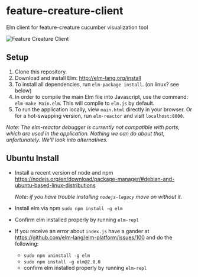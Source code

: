 # feature-creature-client
Elm client for feature-creature cucumber visualization tool

![Feature Creature Client](http://static.tumblr.com/60f54be84b71e5e5e1e3a8f5e088e50c/b5bwnwn/expmtbzrf/tumblr_static_good3.jpg)

## Setup
1. Clone this repository.
2. Download and install Elm: http://elm-lang.org/install
3. To install all dependencies, run `elm-package install`. (on linux? see below)
4. In order to compile the main Elm file into Javascript, use the command: `elm-make Main.elm`. This will compile to `elm.js` by default.
5. To run the application locally, view `main.html` directly in your browser. Or for a hot-swapping version, run `elm-reactor` and visit `localhost:8000`.

_Note: The elm-reactor debugger is currently not compatible with ports, which are used in the application. Nothing we can do about that, unfortunately. We'll look into alternatives._

## Ubuntu Install
* Install a recent version of node and npm https://nodejs.org/en/download/package-manager/#debian-and-ubuntu-based-linux-distributions

  _Note: if you have trouble installing `nodejs-legacy` move on without it._
* Install elm via npm `sudo npm install -g elm`
* Confirm elm installed properly by running `elm-repl`
* If you receive an error about `index.js` have a gander at https://github.com/elm-lang/elm-platform/issues/100 and do the following:
  * `sudo npm uninstall -g elm`
  * `sudo npm install -g elm@2.0.0`
  * confirm elm installed properly by running `elm-repl`
